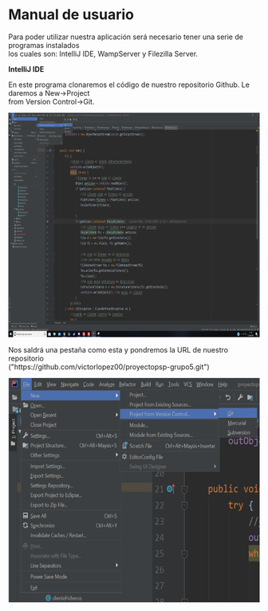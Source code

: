 <h1>Manual de usuario</h1>

<p>Para poder utilizar nuestra aplicación será necesario tener una serie de programas instalados<br>
  los cuales son:  IntelliJ IDE, WampServer y Filezilla Server.</p>
  
  <b>IntelliJ IDE</b><br>
  <p>En este programa clonaremos el código de nuestro repositorio Github. Le daremos a New->Project<br>
  from Version Control->Git.</p>
  <img src="/Recursos/img1.png" height="450" width="800"/><br>
  <p>Nos saldrá una pestaña como esta y pondremos la URL de nuestro repositorio<br>
  ("https://github.com/victorlopez00/proyectopsp-grupo5.git")</p>
  <img src="/Recursos/img2.png" height="450" width="800"/><br>

